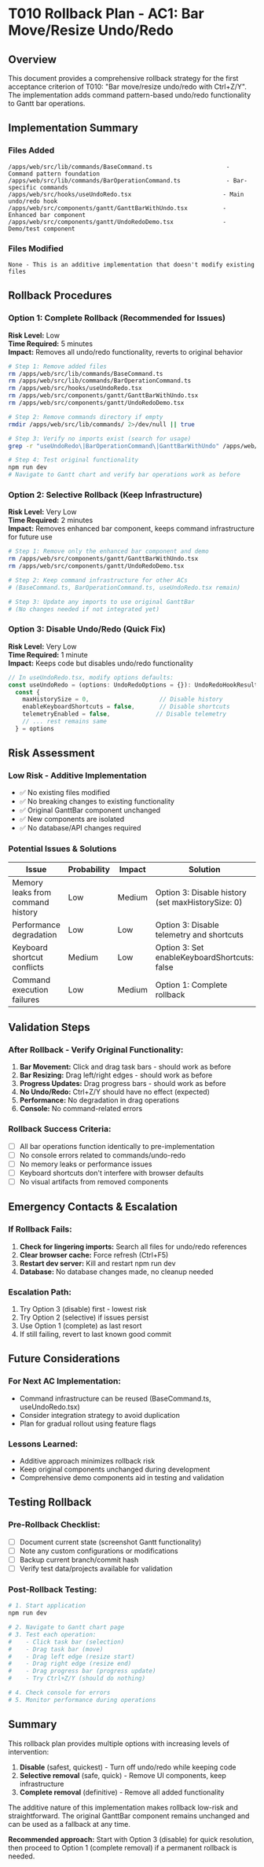 # T010 Rollback Plan - AC1: Bar Move/Resize Undo/Redo

## Overview
This document provides a comprehensive rollback strategy for the first acceptance criterion of T010: "Bar move/resize undo/redo with Ctrl+Z/Y". The implementation adds command pattern-based undo/redo functionality to Gantt bar operations.

## Implementation Summary

### Files Added
```
/apps/web/src/lib/commands/BaseCommand.ts                     - Command pattern foundation
/apps/web/src/lib/commands/BarOperationCommand.ts             - Bar-specific commands  
/apps/web/src/hooks/useUndoRedo.tsx                          - Main undo/redo hook
/apps/web/src/components/gantt/GanttBarWithUndo.tsx          - Enhanced bar component
/apps/web/src/components/gantt/UndoRedoDemo.tsx              - Demo/test component
```

### Files Modified
```
None - This is an additive implementation that doesn't modify existing files
```

## Rollback Procedures

### Option 1: Complete Rollback (Recommended for Issues)
**Risk Level:** Low  
**Time Required:** 5 minutes  
**Impact:** Removes all undo/redo functionality, reverts to original behavior

```bash
# Step 1: Remove added files
rm /apps/web/src/lib/commands/BaseCommand.ts
rm /apps/web/src/lib/commands/BarOperationCommand.ts  
rm /apps/web/src/hooks/useUndoRedo.tsx
rm /apps/web/src/components/gantt/GanttBarWithUndo.tsx
rm /apps/web/src/components/gantt/UndoRedoDemo.tsx

# Step 2: Remove commands directory if empty
rmdir /apps/web/src/lib/commands/ 2>/dev/null || true

# Step 3: Verify no imports exist (search for usage)
grep -r "useUndoRedo\|BarOperationCommand\|GanttBarWithUndo" /apps/web/src/ || echo "No references found"

# Step 4: Test original functionality
npm run dev
# Navigate to Gantt chart and verify bar operations work as before
```

### Option 2: Selective Rollback (Keep Infrastructure)
**Risk Level:** Very Low  
**Time Required:** 2 minutes  
**Impact:** Removes enhanced bar component, keeps command infrastructure for future use

```bash
# Step 1: Remove only the enhanced bar component and demo
rm /apps/web/src/components/gantt/GanttBarWithUndo.tsx
rm /apps/web/src/components/gantt/UndoRedoDemo.tsx

# Step 2: Keep command infrastructure for other ACs
# (BaseCommand.ts, BarOperationCommand.ts, useUndoRedo.tsx remain)

# Step 3: Update any imports to use original GanttBar
# (No changes needed if not integrated yet)
```

### Option 3: Disable Undo/Redo (Quick Fix)
**Risk Level:** Very Low  
**Time Required:** 1 minute  
**Impact:** Keeps code but disables undo/redo functionality

```typescript
// In useUndoRedo.tsx, modify options defaults:
const useUndoRedo = (options: UndoRedoOptions = {}): UndoRedoHookResult => {
  const {
    maxHistorySize = 0,                    // Disable history
    enableKeyboardShortcuts = false,       // Disable shortcuts  
    telemetryEnabled = false,             // Disable telemetry
    // ... rest remains same
  } = options
```

## Risk Assessment

### Low Risk - Additive Implementation
- ✅ No existing files modified
- ✅ No breaking changes to existing functionality
- ✅ Original GanttBar component unchanged
- ✅ New components are isolated
- ✅ No database/API changes required

### Potential Issues & Solutions

| Issue | Probability | Impact | Solution |
|-------|------------|---------|----------|
| Memory leaks from command history | Low | Medium | Option 3: Disable history (set maxHistorySize: 0) |
| Performance degradation | Low | Low | Option 3: Disable telemetry and shortcuts |
| Keyboard shortcut conflicts | Medium | Low | Option 3: Set enableKeyboardShortcuts: false |
| Command execution failures | Low | Medium | Option 1: Complete rollback |

## Validation Steps

### After Rollback - Verify Original Functionality:
1. **Bar Movement:** Click and drag task bars - should work as before
2. **Bar Resizing:** Drag left/right edges - should work as before  
3. **Progress Updates:** Drag progress bars - should work as before
4. **No Undo/Redo:** Ctrl+Z/Y should have no effect (expected)
5. **Performance:** No degradation in drag operations
6. **Console:** No command-related errors

### Rollback Success Criteria:
- [ ] All bar operations function identically to pre-implementation
- [ ] No console errors related to commands/undo-redo
- [ ] No memory leaks or performance issues
- [ ] Keyboard shortcuts don't interfere with browser defaults
- [ ] No visual artifacts from removed components

## Emergency Contacts & Escalation

### If Rollback Fails:
1. **Check for lingering imports:** Search all files for undo/redo references
2. **Clear browser cache:** Force refresh (Ctrl+F5) 
3. **Restart dev server:** Kill and restart npm run dev
4. **Database:** No database changes made, no cleanup needed

### Escalation Path:
1. Try Option 3 (disable) first - lowest risk
2. Try Option 2 (selective) if issues persist
3. Use Option 1 (complete) as last resort
4. If still failing, revert to last known good commit

## Future Considerations

### For Next AC Implementation:
- Command infrastructure can be reused (BaseCommand.ts, useUndoRedo.tsx)
- Consider integration strategy to avoid duplication
- Plan for gradual rollout using feature flags

### Lessons Learned:
- Additive approach minimizes rollback risk
- Keep original components unchanged during development
- Comprehensive demo components aid in testing and validation

## Testing Rollback

### Pre-Rollback Checklist:
- [ ] Document current state (screenshot Gantt functionality)
- [ ] Note any custom configurations or modifications
- [ ] Backup current branch/commit hash
- [ ] Verify test data/projects available for validation

### Post-Rollback Testing:
```bash
# 1. Start application
npm run dev

# 2. Navigate to Gantt chart page
# 3. Test each operation:
#    - Click task bar (selection)
#    - Drag task bar (move)
#    - Drag left edge (resize start)
#    - Drag right edge (resize end) 
#    - Drag progress bar (progress update)
#    - Try Ctrl+Z/Y (should do nothing)

# 4. Check console for errors
# 5. Monitor performance during operations
```

## Summary

This rollback plan provides multiple options with increasing levels of intervention:

1. **Disable** (safest, quickest) - Turn off undo/redo while keeping code
2. **Selective removal** (safe, quick) - Remove UI components, keep infrastructure  
3. **Complete removal** (definitive) - Remove all added functionality

The additive nature of this implementation makes rollback low-risk and straightforward. The original GanttBar component remains unchanged and can be used as a fallback at any time.

**Recommended approach:** Start with Option 3 (disable) for quick resolution, then proceed to Option 1 (complete removal) if a permanent rollback is needed.